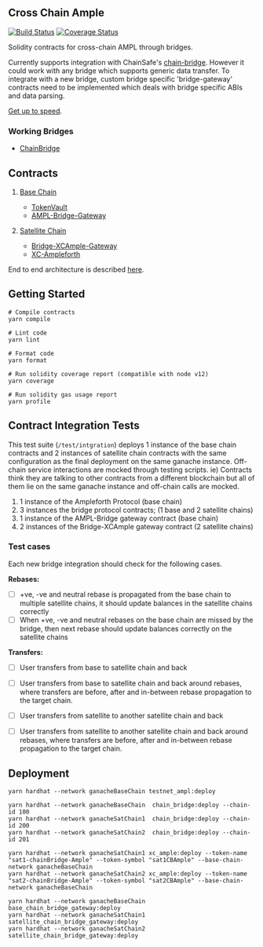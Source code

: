 ## Cross Chain Ample

[![Build Status](https://travis-ci.com/ampleforth/ampl-bridge-solidity.svg?token=xxNsLhLrTiyG3pc78i5v&branch=master)](https://travis-ci.com/ampleforth/ampl-bridge-solidity)&nbsp;[![Coverage Status](https://coveralls.io/repos/github/ampleforth/ampl-bridge-solidity/badge.svg?branch=master&t=QkPsQb)](https://coveralls.io/github/ampleforth/ampl-bridge-solidity?branch=master)

Solidity contracts for cross-chain AMPL through bridges.

Currently supports integration with ChainSafe's [chain-bridge](https://github.com/ChainSafe/chainbridge-solidity). However it could work with any bridge which supports generic data transfer. To integrate with a new bridge, custom bridge specific 'bridge-gateway' contracts need to be implemented which deals with bridge specific ABIs and data parsing.

[Get up to speed](https://github.com/ampleforth/ampl-bridge-solidity/wiki/AMPL-Bridge-Primer).

### Working Bridges
  * [ChainBridge](https://github.com/ampleforth/ampl-bridge-solidity/wiki/AMPL-ChainBridge)

## Contracts

1. [Base Chain](./contracts/base-chain)
    * [TokenVault](./contracts/base-chain/TokenVault.sol)
    * [AMPL-Bridge-Gateway](./contracts/base-chain/bridge-gateways)

2. [Satellite Chain](./contracts/satellite-chain)
    * [Bridge-XCAmple-Gateway](./contracts/satellite-chain/bridge-gateways)
    * [XC-Ampleforth](./contracts/satellite-chain/xc-ampleforth)

End to end architecture is described [here](https://github.com/ampleforth/ampl-bridge-solidity/wiki/AMPL-Bridge-Architecture).

## Getting Started

```
# Compile contracts
yarn compile

# Lint code
yarn lint

# Format code
yarn format

# Run solidity coverage report (compatible with node v12)
yarn coverage

# Run solidity gas usage report
yarn profile
```

## Contract Integration Tests

This test suite (`/test/intgration`) deploys 1 instance of the base chain contracts and 2 instances
of satellite chain contracts with the same configuration as the final deployment on the same ganache instance. Off-chain service interactions are mocked through testing scripts. ie) Contracts think they are talking to other contracts from a different blockchain but all of them lie on the same ganache instance and off-chain calls are mocked.


1) 1 instance of the Ampleforth Protocol (base chain)
2) 3 instances the bridge protocol contracts; (1 base and 2 satellite chains)
3) 1 instance of the AMPL-Bridge gateway contract (base chain)
4) 2 instances of the Bridge-XCAmple gateway contract (2 satellite chains)

### Test cases

Each new bridge integration should check for the following cases.

**Rebases:**
- [ ] +ve, -ve and neutral rebase is propagated from the base chain to multiple satellite chains, it should update balances in the satellite chains correctly
- [ ] When +ve, -ve and neutral rebases on the base chain are missed by the bridge, then next rebase should update balances correctly on the satellite chains

**Transfers:**
- [ ] User transfers from base to satellite chain and back
- [ ] User transfers from base to satellite chain and back around rebases, where transfers are before, after and in-between rebase propagation to the target chain.

- [ ] User transfers from satellite to another satellite chain and back
- [ ] User transfers from satellite to another satellite chain and back around rebases, where transfers are before, after and in-between rebase propagation to the target chain.


## Deployment

```
yarn hardhat --network ganacheBaseChain testnet_ampl:deploy

yarn hardhat --network ganacheBaseChain  chain_bridge:deploy --chain-id 100
yarn hardhat --network ganacheSatChain1  chain_bridge:deploy --chain-id 200
yarn hardhat --network ganacheSatChain2  chain_bridge:deploy --chain-id 201

yarn hardhat --network ganacheSatChain1 xc_ample:deploy --token-name "sat1-chainBridge-Ample" --token-symbol "sat1CBAmple" --base-chain-network ganacheBaseChain
yarn hardhat --network ganacheSatChain2 xc_ample:deploy --token-name "sat2-chainBridge-Ample" --token-symbol "sat2CBAmple" --base-chain-network ganacheBaseChain

yarn hardhat --network ganacheBaseChain  base_chain_bridge_gateway:deploy
yarn hardhat --network ganacheSatChain1 satellite_chain_bridge_gateway:deploy
yarn hardhat --network ganacheSatChain2 satellite_chain_bridge_gateway:deploy
```
